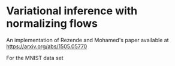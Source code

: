 # Variational inference with normalizing flows
An implementation of Rezende and Mohamed's paper available at
https://arxiv.org/abs/1505.05770

For the MNIST data set
